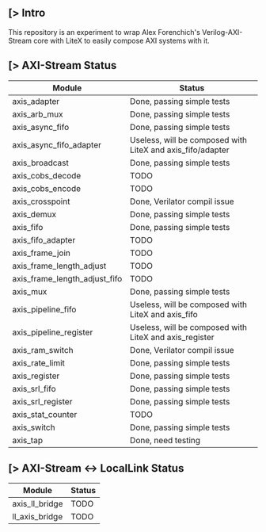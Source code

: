 [> Intro
--------
This repository is an experiment to wrap Alex Forenchich's Verilog-AXI-Stream core with LiteX to easily compose AXI systems with it.

[> AXI-Stream Status
---------------------

| Module                        | Status                                                           |
|-------------------------------|------------------------------------------------------------------|
| axis_adapter                  | Done, passing simple tests                                       |
| axis_arb_mux                  | Done, passing simple tests                                       |
| axis_async_fifo               | Done, passing simple tests                                       |
| axis_async_fifo_adapter       | Useless, will be composed with LiteX and axis_fifo/adapter       |
| axis_broadcast                | Done, passing simple tests                                       |
| axis_cobs_decode              | TODO                                                             |
| axis_cobs_encode              | TODO                                                             |
| axis_crosspoint               | Done, Verilator compil issue                                     |
| axis_demux                    | Done, passing simple tests                                       |
| axis_fifo                     | Done, passing simple tests                                       |
| axis_fifo_adapter             | TODO                                                             |
| axis_frame_join               | TODO                                                             |
| axis_frame_length_adjust      | TODO                                                             |
| axis_frame_length_adjust_fifo | TODO                                                             |
| axis_mux                      | Done, passing simple tests                                       |
| axis_pipeline_fifo            | Useless, will be composed with LiteX and axis_fifo               |
| axis_pipeline_register        | Useless, will be composed with LiteX and axis_register           |
| axis_ram_switch               | Done, Verilator compil issue                                     |
| axis_rate_limit               | Done, passing simple tests                                       |
| axis_register                 | Done, passing simple tests                                       |
| axis_srl_fifo                 | Done, passing simple tests                                       |
| axis_srl_register             | Done, passing simple tests                                       |
| axis_stat_counter             | TODO                                                             |
| axis_switch                   | Done, passing simple tests                                       |
| axis_tap                      | Done, need testing                                               |

[> AXI-Stream <-> LocalLink Status
----------------------------------

| Module                        | Status                     |
|-------------------------------|----------------------------|
| axis_ll_bridge                | TODO                       |
| ll_axis_bridge                | TODO                       |
